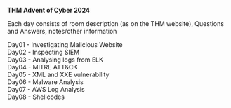 **THM Advent of Cyber 2024**

Each day consists of room description (as on the THM website), Questions and Answers, notes/other information

Day01 - Investigating Malicious Website<br>
Day02 - Inspecting SIEM<br>
Day03 - Analysing logs from ELK<br>
Day04 - MITRE ATT&CK<br>
Day05 - XML and XXE vulnerability<br>
Day06 - Malware Analysis<br>
Day07 - AWS Log Analysis<br>
Day08 - Shellcodes<br>
